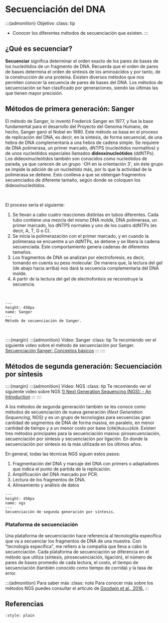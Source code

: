 # Secuenciación del DNA

:::{admonition} Objetivo
:class: tip
* Conocer los diferentes métodos de secuenciación que existen.
:::

## ¿Qué es secuenciar?

**Secuenciar** significa determinar el orden exacto de los pares de bases de los nucleótidos de un fragmento de DNA. Recuerda que el orden de pares de bases determina el orden de síntesis de los aminoácidos y por tanto, de la construcción de una proteína. Existen diversos métodos que nos permiten conocer la secuencia de pares de bases del DNA. Los métodos de secuenciación se han clasificado por generaciones, siendo las últimas las que tienen mayor precisión.

## Métodos de primera generación: Sanger

El método de Sanger, lo inventó Frederick Sanger en 1977, y fue la base fundamental para el desarrollo del Proyecto del Genoma Humano, de hecho, Sanger ganó el Nobel en 1980. Este método se basa en el proceso de replicación del DNA, es decir,  en la síntesis, de forma secuencial, de una hebra de DNA complementaria a una hebra de cadena simple. Se requiere de DNA polimerasa, un primer marcado, dNTPS (nucleótidos normalitos) y de unos nucleótidos especiales llamados **dideoxinucleótidos** (ddNTPs). Los dideoxinucleótidos también son conocidos como nucleótidos de parada, ya que carecen de un grupo -OH en la orientación 3', sin éste grupo se impide la adición de un nucleótido más, por lo que la actividad de la polimerasa se detiene.  Esto conlleva a que se obtengan fragmentos secuenciados de diferente tamaño, según donde se coloquen los dideoxinucleótidos.

<br>

El proceso sería el siguiente:
<br>
1. Se llevan a cabo cuatro reacciones distintas en tubos diferentes. Cada tubo contiene una mezcla del mismo DNA molde, DNA polimerasa, un primer marcado, los dNTPS normales y uno de los cuatro ddNTPs (es decir, A, T, G o C).
2. Se inicia la polimerazación con el primer marcado, y en cuando la polimerasa se encuentre a un ddNTPs, se detiene y se libera la cadena secuenciada. Éste comportamiento genera cadenas de diferentes tamaños.
3. Los fragmentos de DNA se analizan por electroforesis, es decir, tomando en cuenta su peso  molecular. De manera que, la lectura del gel (de abajo hacia arriba) nos dará la secuencia complementaria del DNA molde.
4. A partir de la lectura del gel de electroforésis se reconstruye la secuencia.

<br>

```{figure} ../images/sanger.png
---
height: 450px
name: Sanger
---
Método de secuenciación de Sanger.
```

<br>

::::{margin}
:::{admonition} Video: Sanger
:class: tip
Te recomiendo ver el siguiente video sobre el método de secuenciación por Sanger.
<a href = "https://www.youtube.com/watch?v=oeJoTZCRrvU&t=140s&ab_channel=BrandonOrtizCasas">Secuenciación Sanger: Conceptos básicos</a>
:::
::::

## Métodos de segunda generación: Secuenciación por síntesis

::::{margin}
:::{admonition} Video: NGS
:class: tip
Te recomiendo ver el siguiente video sobre NGS
<a href = "https://www.youtube.com/watch?v=jFCD8Q6qSTM&ab_channel=AppliedBiologicalMaterials-abm">1) Next Generation Sequencing (NGS): - An Introduction</a>
:::
::::


A los métodos de segunda generación también se les conoce como métodos de secuenciación de nueva generación (*Next Generation Sequencing*, NGS) y es un grupo de tecnologías para secuencias gran cantidad de segmentos de DNA de forma masiva, en paralelo, en menor cantidad de tiempo y a un menor costo por base {cite}`Rubio2020`. Existen tres métodos principales para la secuenciación masiva: pirosecuenciación, secuenciación por síntesis y secuenciación por ligación. En donde la secuenciación por síntesis  es la más utilizada en los últimos años.
<br>

En general, todas las técnicas NGS siguen estos pasos:

1. Fragmentación del DNA y marcaje del DNA con primers o adaptadores que indica el punto de partida de la replicación.
2. Amplificación del DNA marcado por PCR.
3. Lectura de los fragmentos de DNA.
4. Alineamiento y análisis de datos

```{figure} ../images/ngs-illumina.png
---
height: 450px
name: ngs
---
Secuenciación de segunda generación por síntesis.
```

### Plataforma de secuenciación
Una plataforma de secuenciación hace referencia al tecnologñia específica que va a secuenciar los fragmentos de DNA de una muestra. Con "tecnología específica", me refiero a la compañía que lleva a cabo la secuenciación. Cada plataforma de secuenciación se diferencia en el método que utiliza (síntesis, pirosecuenciación, ligación), el número de pares de bases promedio de cada lectura, el costo, el tiempo de secuenciación (también conocido como tiempo de corrida) y la tasa de error.

:::{admonition} Para saber más
:class: note
Para conocer más sobre los métodos NGS puedes consultar el artículo de <a href = "https://drive.google.com/file/d/1yRMEmjYNChjMwW020_fn9O5gs-lEXgC5/view?usp=sharing">Goodwin et al., 2016.</a>
:::


## Referencias

```{bibliography}
:style: plain
```
